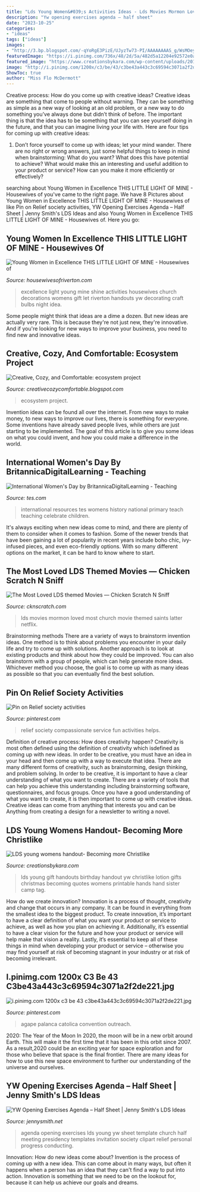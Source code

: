 ```yaml
---
title: "Lds Young Women&#039;s Activities Ideas - Lds Movies Mormon Loved Most Church Movie Themed Saints Latter Netflix"
description: "Yw opening exercises agenda – half sheet"
date: "2023-10-25"
categories:
- "ideas"
tags: ["ideas"]
images:
- "http://3.bp.blogspot.com/-qYoRgE3PizE/UJyzTw73-PI/AAAAAAAAS_g/WsMOeyZrEFE/s1600/DSC_2942.jpg"
featuredImage: "https://i.pinimg.com/736x/48/2d/5a/482d5a12204e92572e0ab16145118d47.jpg"
featured_image: "https://www.creationsbykara.com/wp-content/uploads/2014/04/LDS-Gift-Idea-hand-lotion-002.jpg"
image: "http://i.pinimg.com/1200x/c3/be/43/c3be43a443c3c69594c3071a2f2de221.jpg"
ShowToc: true
author: "Miss Flo McDermott"
---
```



Creative process: How do you come up with creative ideas?
Creative ideas are something that come to people without warning. They can be something as simple as a new way of looking at an old problem, or a new way to do something you’ve always done but didn’t think of before. The important thing is that the idea has to be something that you can see yourself doing in the future, and that you can imagine living your life with. Here are four tips for coming up with creative ideas: 
1. Don’t force yourself to come up with ideas; let your mind wander. There are no right or wrong answers, just some helpful things to keep in mind when brainstorming: What do you want? What does this have potential to achieve? What would make this an interesting and useful addition to your product or service? How can you make it more efficiently or effectively? 


	

		
searching about Young Women in Excellence THIS LITTLE LIGHT OF MINE - Housewives of you've came to the right page. We have 8 Pictures about Young Women in Excellence THIS LITTLE LIGHT OF MINE - Housewives of like Pin on Relief society activities, YW Opening Exercises Agenda – Half Sheet | Jenny Smith&#039;s LDS Ideas and also Young Women in Excellence THIS LITTLE LIGHT OF MINE - Housewives of. Here you go:
		
    
## Young Women In Excellence THIS LITTLE LIGHT OF MINE - Housewives Of

<img loading=lazy src="http://3.bp.blogspot.com/-qYoRgE3PizE/UJyzTw73-PI/AAAAAAAAS_g/WsMOeyZrEFE/s1600/DSC_2942.jpg" onerror="this.onerror=null;this.src='https://tse1.mm.bing.net/th?id=OIP.hnZDmPPi5Zak5YWC-jWyXAHaE6&amp;pid=15.1';" alt="Young Women in Excellence THIS LITTLE LIGHT OF MINE - Housewives of">

_Source: housewivesofriverton.com_

>excellence light young mine shine activities housewives church decorations womens gift let riverton handouts yw decorating craft bulbs night idea. 

	

Some people might think that ideas are a dime a dozen. But new ideas are actually very rare. This is because they're not just new, they're innovative. And if you're looking for new ways to improve your business, you need to find new and innovative ideas.

    
## Creative, Cozy, And Comfortable: Ecosystem Project

<img loading=lazy src="https://1.bp.blogspot.com/-JGrLJJqkxrg/UjESyqumD5I/AAAAAAAAAWM/AFAOqErUbt8/s1600/_MG_4379.jpg" onerror="this.onerror=null;this.src='https://tse3.mm.bing.net/th?id=OIP.jUGsBoh3qS97g9ZT2vqkdAHaLH&amp;pid=15.1';" alt="Creative, Cozy, and Comfortable: ecosystem project">

_Source: creativecozycomfortable.blogspot.com_

>ecosystem project. 

	

Invention ideas can be found all over the internet. From new ways to make money, to new ways to improve our lives, there is something for everyone. Some inventions have already saved people lives, while others are just starting to be implemented. The goal of this article is to give you some ideas on what you could invent, and how you could make a difference in the world.

    
## International Women&#039;s Day By BritannicaDigitalLearning - Teaching

<img loading=lazy src="https://dryuc24b85zbr.cloudfront.net/tes/resources/11026743/image?width=500&amp;height=500&amp;version=1457104228642" onerror="this.onerror=null;this.src='https://tse4.mm.bing.net/th?id=OIP.jqfEWM9cqvXSfWRG29VSowAAAA&amp;pid=15.1';" alt="International Women&#039;s Day by BritannicaDigitalLearning - Teaching">

_Source: tes.com_

>international resources tes womens history national primary teach teaching celebrate children. 

	

It's always exciting when new ideas come to mind, and there are plenty of them to consider when it comes to fashion. Some of the newer trends that have been gaining a lot of popularity in recent years include boho chic, ivy-infused pieces, and even eco-friendly options. With so many different options on the market, it can be hard to know where to start.

    
## The Most Loved LDS Themed Movies — Chicken Scratch N Sniff

<img loading=lazy src="http://static1.squarespace.com/static/530cc2fde4b00f4777135b77/53dfd88ce4b0ea4fa4898c39/57322cf740261d67c717fe54/1495551163802/mostlovedmoviespin.jpg?format=1000w" onerror="this.onerror=null;this.src='https://tse1.mm.bing.net/th?id=OIP.OMvvFSX6gQhciEL38xA-xAHaOl&amp;pid=15.1';" alt="The Most Loved LDS themed Movies — Chicken Scratch N Sniff">

_Source: cknscratch.com_

>lds movies mormon loved most church movie themed saints latter netflix. 

	

Brainstorming methods
There are a variety of ways to brainstorm invention ideas. One method is to think about problems you encounter in your daily life and try to come up with solutions. Another approach is to look at existing products and think about how they could be improved. You can also brainstorm with a group of people, which can help generate more ideas. Whichever method you choose, the goal is to come up with as many ideas as possible so that you can eventually find the best solution.

    
## Pin On Relief Society Activities

<img loading=lazy src="https://i.pinimg.com/736x/48/2d/5a/482d5a12204e92572e0ab16145118d47.jpg" onerror="this.onerror=null;this.src='https://tse1.mm.bing.net/th?id=OIP.MGPIDONM1d5e6-CACaxXrgHaKP&amp;pid=15.1';" alt="Pin on Relief society activities">

_Source: pinterest.com_

>relief society compassionate service fun activities helps. 

	

Definition of creative process: How does creativity happen?
Creativity is most often defined using the definition of creativity which isdefined as coming up with new ideas. In order to be creative, you must have an idea in your head and then come up with a way to execute that idea. There are many different forms of creativity, such as brainstorming, design thinking, and problem solving.
In order to be creative, it is important to have a clear understanding of what you want to create. There are a variety of tools that can help you achieve this understanding including brainstorming software, questionnaires, and focus groups. Once you have a good understanding of what you want to create, it is then important to come up with creative ideas. Creative ideas can come from anything that interests you and can be Anything from creating a design for a newsletter to writing a novel.

    
## LDS Young Womens Handout- Becoming More Christlike

<img loading=lazy src="https://www.creationsbykara.com/wp-content/uploads/2014/04/LDS-Gift-Idea-hand-lotion-002.jpg" onerror="this.onerror=null;this.src='https://tse3.mm.bing.net/th?id=OIP.jAhtzG-pSurFN8sVBb5R0gHaKZ&amp;pid=15.1';" alt="LDS young womens handout- Becoming more Christlike">

_Source: creationsbykara.com_

>lds young gift handouts birthday handout yw christlike lotion gifts christmas becoming quotes womens printable hands hand sister camp tag. 

	

How do we create innovation?
Innovation is a process of thought, creativity and change that occurs in any company. It can be found in everything from the smallest idea to the biggest product. To create innovation, it’s important to have a clear definition of what you want your product or service to achieve, as well as how you plan on achieving it. Additionally, it’s essential to have a clear vision for the future and how your product or service will help make that vision a reality. Lastly, it’s essential to keep all of these things in mind when developing your product or service – otherwise you may find yourself at risk of becoming stagnant in your industry or at risk of becoming irrelevant.

    
## I.pinimg.com 1200x C3 Be 43 C3be43a443c3c69594c3071a2f2de221.jpg

<img loading=lazy src="http://i.pinimg.com/1200x/c3/be/43/c3be43a443c3c69594c3071a2f2de221.jpg" onerror="this.onerror=null;this.src='https://tse2.mm.bing.net/th?id=OIP.80_-plcsum10sDmrbm52xwHaJ6&amp;pid=15.1';" alt="i.pinimg.com 1200x c3 be 43 c3be43a443c3c69594c3071a2f2de221.jpg">

_Source: pinterest.com_

>agape palanca catolica convention outreach. 

	

2020: The Year of the Moon
In 2020, the moon will be in a new orbit around Earth. This will make it the first time that it has been in this orbit since 2007. As a result,2020 could be an exciting year for space exploration and for those who believe that space is the final frontier. There are many ideas for how to use this new space environment to further our understanding of the universe and ourselves.

    
## YW Opening Exercises Agenda – Half Sheet | Jenny Smith&#039;s LDS Ideas

<img loading=lazy src="http://www.jennysmith.net/wp-content/uploads/2014/08/Opening-Exercises-Agenda-Half.jpg" onerror="this.onerror=null;this.src='https://tse3.mm.bing.net/th?id=OIP.RSMn6BmLYD7Ek-zQeYwXngHaLO&amp;pid=15.1';" alt="YW Opening Exercises Agenda – Half Sheet | Jenny Smith&#039;s LDS Ideas">

_Source: jennysmith.net_

>agenda opening exercises lds young yw sheet template church half meeting presidency templates invitation society clipart relief personal progress conducting. 

	

Innovation: How do new ideas come about?
Invention is the process of coming up with a new idea. This can come about in many ways, but often it happens when a person has an idea that they can't find a way to put into action. Innovation is something that we need to be on the lookout for, because it can help us achieve our goals and dreams.

